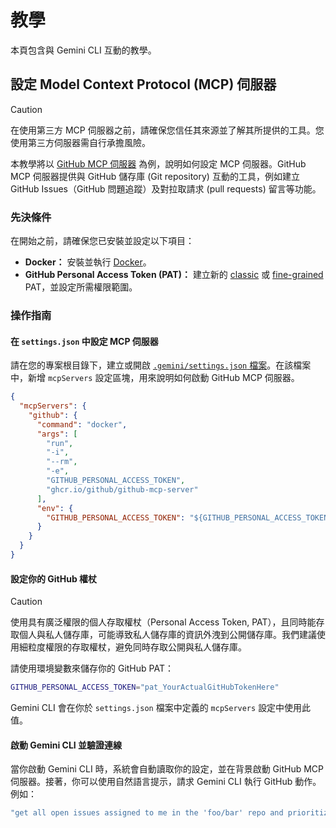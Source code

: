 # 教學

本頁包含與 Gemini CLI 互動的教學。

## 設定 Model Context Protocol (MCP) 伺服器

> [!CAUTION]
> 在使用第三方 MCP 伺服器之前，請確保您信任其來源並了解其所提供的工具。您使用第三方伺服器需自行承擔風險。

本教學將以 [GitHub MCP 伺服器](https://github.com/github/github-mcp-server) 為例，說明如何設定 MCP 伺服器。GitHub MCP 伺服器提供與 GitHub 儲存庫 (Git repository) 互動的工具，例如建立 GitHub Issues（GitHub 問題追蹤）及對拉取請求 (pull requests) 留言等功能。

### 先決條件

在開始之前，請確保您已安裝並設定以下項目：

- **Docker：** 安裝並執行 [Docker]。
- **GitHub Personal Access Token (PAT)：** 建立新的 [classic] 或 [fine-grained] PAT，並設定所需權限範圍。

[Docker]: https://www.docker.com/
[classic]: https://github.com/settings/tokens/new
[fine-grained]: https://github.com/settings/personal-access-tokens/new

### 操作指南

#### 在 `settings.json` 中設定 MCP 伺服器

請在您的專案根目錄下，建立或開啟 [`.gemini/settings.json` 檔案](./configuration.md)。在該檔案中，新增 `mcpServers` 設定區塊，用來說明如何啟動 GitHub MCP 伺服器。

```json
{
  "mcpServers": {
    "github": {
      "command": "docker",
      "args": [
        "run",
        "-i",
        "--rm",
        "-e",
        "GITHUB_PERSONAL_ACCESS_TOKEN",
        "ghcr.io/github/github-mcp-server"
      ],
      "env": {
        "GITHUB_PERSONAL_ACCESS_TOKEN": "${GITHUB_PERSONAL_ACCESS_TOKEN}"
      }
    }
  }
}
```

#### 設定你的 GitHub 權杖

> [!CAUTION]
> 使用具有廣泛權限的個人存取權杖（Personal Access Token, PAT），且同時能存取個人與私人儲存庫，可能導致私人儲存庫的資訊外洩到公開儲存庫。我們建議使用細粒度權限的存取權杖，避免同時存取公開與私人儲存庫。

請使用環境變數來儲存你的 GitHub PAT：

```bash
GITHUB_PERSONAL_ACCESS_TOKEN="pat_YourActualGitHubTokenHere"
```

Gemini CLI 會在你於 `settings.json` 檔案中定義的 `mcpServers` 設定中使用此值。

#### 啟動 Gemini CLI 並驗證連線

當你啟動 Gemini CLI 時，系統會自動讀取你的設定，並在背景啟動 GitHub MCP 伺服器。接著，你可以使用自然語言提示，請求 Gemini CLI 執行 GitHub 動作。例如：

```bash
"get all open issues assigned to me in the 'foo/bar' repo and prioritize them"
```
